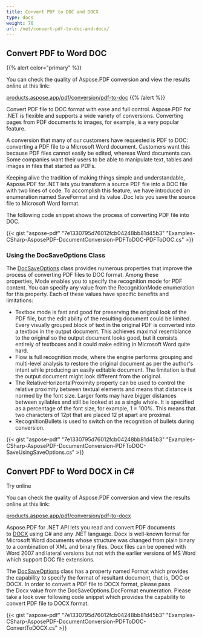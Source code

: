 ```yaml
---
title: Convert PDF to DOC and DOCX
type: docs
weight: 70
url: /net/convert-pdf-to-doc-and-docx/
---
```


## **Convert PDF to Word DOC**
{{% alert color="primary" %}} 

You can check the quality of Aspose.PDF conversion and view the results online at this link:

[products.aspose.app/pdf/conversion/pdf-to-doc](https://products.aspose.app/pdf/conversion/pdf-to-doc) {{% /alert %}} 

Convert PDF file to DOC format with ease and full control. Aspose.PDF for .NET is flexible and supports a wide variety of conversions. Converting pages from PDF documents to images, for example, is a very popular feature.

A conversion that many of our customers have requested is PDF to DOC: converting a PDF file to a Microsoft Word document. Customers want this because PDF files cannot easily be edited, whereas Word documents can. Some companies want their users to be able to manipulate text, tables and images in files that started as PDFs.

Keeping alive the tradition of making things simple and understandable, Aspose.PDF for .NET lets you transform a source PDF file into a DOC file with two lines of code. To accomplish this feature, we have introduced an enumeration named SaveFormat and its value .Doc lets you save the source file to Microsoft Word format.

The following code snippet shows the process of converting PDF file into DOC.

{{< gist "aspose-pdf" "7e1330795d76012fcb04248bb81d45b3" "Examples-CSharp-AsposePDF-DocumentConversion-PDFToDOC-PDFToDOC.cs" >}}
### **Using the DocSaveOptions Class**
The [DocSaveOptions](https://apireference.aspose.com/net/pdf/aspose.pdf/docsaveoptions) class provides numerous properties that improve the process of converting PDF files to DOC format. Among these properties, Mode enables you to specify the recognition mode for PDF content. You can specify any value from the RecognitionMode enumeration for this property. Each of these values have specific benefits and limitations:

- Textbox mode is fast and good for preserving the original look of the PDF file, but the edit ability of the resulting document could be limited. Every visually grouped block of text in the original PDF is converted into a textbox in the output document. This achieves maximal resemblance to the original so the output document looks good, but it consists entirely of textboxes and it could make editing in Microsoft Word quite hard.
- Flow is full recognition mode, where the engine performs grouping and multi-level analysis to restore the original document as per the author's intent while producing an easily editable document. The limitation is that the output document might look different from the original.
- The RelativeHorizontalProximity property can be used to control the relative proximity between textual elements and means that distance is normed by the font size. Larger fonts may have bigger distances between syllables and still be looked at as a single whole. It is specified as a percentage of the font size, for example, 1 = 100%. This means that two characters of 12pt that are placed 12 pt apart are proximal.
- RecognitionBullets is used to switch on the recognition of bullets during conversion.

{{< gist "aspose-pdf" "7e1330795d76012fcb04248bb81d45b3" "Examples-CSharp-AsposePDF-DocumentConversion-PDFToDOC-SaveUsingSaveOptions.cs" >}}
## **Convert PDF to Word DOCX in C#**
Try online

You can check the quality of Aspose.PDF conversion and view the results online at this link:

[products.aspose.app/pdf/conversion/pdf-to-docx](https://products.aspose.app/pdf/conversion/pdf-to-docx)

Aspose.PDF for .NET API lets you read and convert PDF documents to [DOCX](https://wiki.fileformat.com/word-processing/docx/) using C# and any .NET language. Docx is well-known format for Microsoft Word documents whose structure was changed from plain binary to a combination of XML and binary files. Docx files can be opened with Word 2007 and lateral versions but not with the earlier versions of MS Word which support DOC file extensions.  

The [DocSaveOptions](https://apireference.aspose.com/net/pdf/aspose.pdf/docsaveoptions) class has a property named Format which provides the capability to specify the format of resultant document, that is, DOC or DOCX. In order to convert a PDF file to DOCX format, please pass the Docx value from the DocSaveOptions.DocFormat enumeration. Please take a look over following code snippet which provides the capability to convert PDF file to DOCX format.

{{< gist "aspose-pdf" "7e1330795d76012fcb04248bb81d45b3" "Examples-CSharp-AsposePDF-DocumentConversion-PDFToDOC-ConvertToDOCX.cs" >}}
